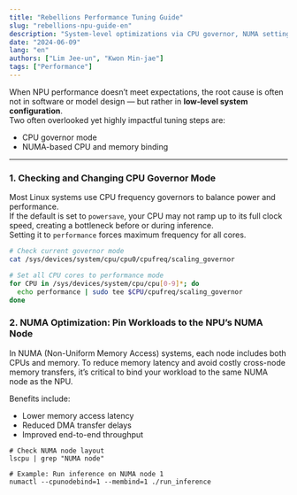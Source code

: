 ```yaml
---
title: "Rebellions Performance Tuning Guide"
slug: "rebellions-npu-guide-en"
description: "System-level optimizations via CPU governor, NUMA settings"
date: "2024-06-09"
lang: "en"
authors: ["Lim Jee-un", "Kwon Min-jae"]
tags: ["Performance"]
---
```


When NPU performance doesn’t meet expectations, the root cause is often not in software or model design — but rather in **low-level system configuration**.  
Two often overlooked yet highly impactful tuning steps are:

- CPU governor mode
- NUMA-based CPU and memory binding

---

### 1. Checking and Changing CPU Governor Mode

Most Linux systems use CPU frequency governors to balance power and performance.  
If the default is set to `powersave`, your CPU may not ramp up to its full clock speed, creating a bottleneck before or during inference.  
Setting it to `performance` forces maximum frequency for all cores.

```bash
# Check current governor mode
cat /sys/devices/system/cpu/cpu0/cpufreq/scaling_governor

# Set all CPU cores to performance mode
for CPU in /sys/devices/system/cpu/cpu[0-9]*; do
  echo performance | sudo tee $CPU/cpufreq/scaling_governor
done
```

### 2. NUMA Optimization: Pin Workloads to the NPU’s NUMA Node

In NUMA (Non-Uniform Memory Access) systems, each node includes both CPUs and memory.
To reduce memory latency and avoid costly cross-node memory transfers, it’s critical to bind your workload to the same NUMA node as the NPU.

Benefits include:

- Lower memory access latency
- Reduced DMA transfer delays
- Improved end-to-end throughput

```
# Check NUMA node layout
lscpu | grep "NUMA node"

# Example: Run inference on NUMA node 1
numactl --cpunodebind=1 --membind=1 ./run_inference
```